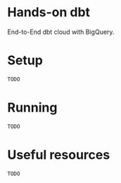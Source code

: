 # Hands-on dbt

End-to-End dbt cloud with BigQuery.

# Setup

```bash
TODO
```

# Running

```bash
TODO
```

# Useful resources

```bash
TODO
```